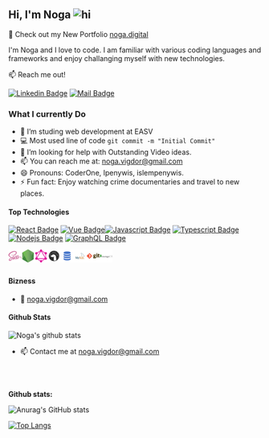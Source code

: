 ## Hi, I'm Noga <img src="https://user-images.githubusercontent.com/1303154/88677602-1635ba80-d120-11ea-84d8-d263ba5fc3c0.gif" width="28px" height="28px" alt="hi">

🚀 Check out my New Portfolio [noga.digital](https://noga.digital) 

I'm Noga and I love to code. I am familiar with various coding languages and frameworks and enjoy challanging myself with new technologies.

:mailbox: Reach me out!

 [![Linkedin Badge](https://img.shields.io/badge/-Noga-0e76a8?style=flat&labelColor=0e76a8&logo=linkedin&logoColor=white)](https://www.linkedin.com/in/noga-vigdor/)  [![Mail Badge](https://img.shields.io/badge/-noga.vigdor-c0392b?style=flat&labelColor=c0392b&logo=gmail&logoColor=white)](mailto:noga.vigdor@gmail.com)


<!-- TODO: Add last video link -->

### What I currently Do

- 🔭 I’m studing web development at EASV
- :computer: Most used line of code `git commit -m "Initial Commit"`
- 🤔 I’m looking for help with Outstanding Video ideas.
- 📫 You can reach me at: noga.vigdor@gmail.com
- 😄 Pronouns: CoderOne, Ipenywis, islempenywis.
- ⚡ Fun fact: Enjoy watching crime documentaries and travel to new places.

#### Top Technologies

<!-- TODO: Make technologies links takes you to repositories -->

[![React Badge](https://img.shields.io/badge/-React-61DBFB?style=for-the-badge&labelColor=black&logo=react&logoColor=61DBFB)](#) [![Vue Badge](https://img.shields.io/badge/-Vue-61DBFB?style=for-the-badge&labelColor=black&logo=php&logoColor=61DBFB)](#)[![Javascript Badge](https://img.shields.io/badge/-Javascript-F0DB4F?style=for-the-badge&labelColor=black&logo=javascript&logoColor=F0DB4F)](#) [![Typescript Badge](https://img.shields.io/badge/-Typescript-007acc?style=for-the-badge&labelColor=black&logo=typescript&logoColor=007acc)](#) [![Nodejs Badge](https://img.shields.io/badge/-Nodejs-3C873A?style=for-the-badge&labelColor=black&logo=node.js&logoColor=3C873A)](#) [![GraphQL Badge](https://img.shields.io/badge/-GraphQl-e535ab?style=for-the-badge&labelColor=black&logo=node.js&logoColor=e535ab)](#)

<img align="left" alt="Sass" width="26px" src="https://raw.githubusercontent.com/github/explore/80688e429a7d4ef2fca1e82350fe8e3517d3494d/topics/sass/sass.png" />

<img align="left" alt="Node.js" width="26px" src="https://raw.githubusercontent.com/github/explore/80688e429a7d4ef2fca1e82350fe8e3517d3494d/topics/nodejs/nodejs.png" />

<img align="left" alt="GraphQL" width="26px" src="https://raw.githubusercontent.com/github/explore/80688e429a7d4ef2fca1e82350fe8e3517d3494d/topics/graphql/graphql.png" />

<img align="left" alt="Deno" width="26px" src="https://raw.githubusercontent.com/github/explore/361e2821e2dea67711cde99c9c40ed357061cf27/topics/deno/deno.png" />

<img align="left" alt="SQL" width="26px" src="https://raw.githubusercontent.com/github/explore/80688e429a7d4ef2fca1e82350fe8e3517d3494d/topics/sql/sql.png" />

<img align="left" alt="MySQL" width="26px" src="https://raw.githubusercontent.com/github/explore/80688e429a7d4ef2fca1e82350fe8e3517d3494d/topics/mysql/mysql.png" />

<img align="left" alt="Git" width="26px" src="https://raw.githubusercontent.com/github/explore/80688e429a7d4ef2fca1e82350fe8e3517d3494d/topics/git/git.png" />

<img align="left" alt="MongoDB" width="26px" src="https://raw.githubusercontent.com/github/explore/80688e429a7d4ef2fca1e82350fe8e3517d3494d/topics/mongodb/mongodb.png" />

<br />
<br />

#### Bizness
- :email: noga.vigdor@gmail.com


#### Github Stats

![Noga's github stats](https://github-readme-stats.vercel.app/api?username=noga.vigdor&count_private=true&theme=tokyonight&hide=contribs,prs)

</details>

<ul>
  <li>
    📫 Contact me at <a href="mailto:noga.vigdor@gmail.com">noga.vigdor@gmail.com</a>
  </li>
 </ul>

 <br><br> 
    
<p><strong>Github stats:</strong></p>

![Anurag's GitHub stats](https://github-readme-stats.vercel.app/api?username=nogavigdor&count_private=true&theme=radical)

[![Top Langs](https://github-readme-stats.vercel.app/api/top-langs/?username=nogavigdor&theme=radical)](https://github.com/anuraghazra/github-readme-stats)
